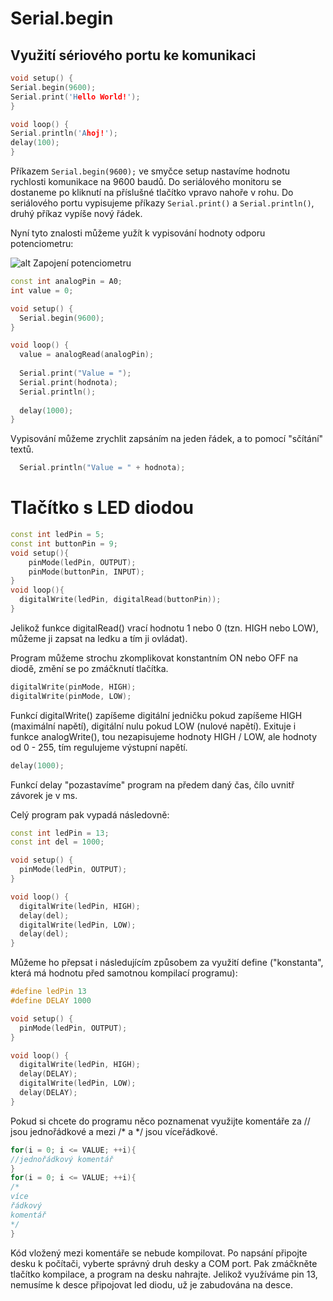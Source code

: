 # Serial.begin
## Využití sériového portu ke komunikaci
```cpp
void setup() {
Serial.begin(9600);
Serial.print('Hello World!');
}

void loop() {
Serial.println('Ahoj!');
delay(100);
}
```
Příkazem `Serial.begin(9600);` ve smyčce setup nastavíme hodnotu rychlosti komunikace na 9600 baudů. Do seriálového monitoru se dostaneme po kliknutí na příslušné tlačítko vpravo nahoře v rohu. Do seriálového portu vypisujeme příkazy `Serial.print()` a `Serial.println()`, druhý příkaz vypíše nový řádek.

Nyní tyto znalosti můžeme yužít k vypisování hodnoty odporu potenciometru:

![alt Zapojení potenciometru](https://arduino8.webnode.cz/_files/200000038-6bc7a6cca5/ScreenShot003.jpg)

```cpp
const int analogPin = A0;
int value = 0;

void setup() {
  Serial.begin(9600); 
}

void loop() {
  value = analogRead(analogPin);    
  
  Serial.print("Value = ");                  
  Serial.print(hodnota);
  Serial.println();
 
  delay(1000);                   
}
```
Vypisování můžeme zrychlit zapsáním na jeden řádek, a to pomocí "sčítání" textů.

```cpp
  Serial.println("Value = " + hodnota);                               
```

# Tlačítko s LED diodou

```cpp
const int ledPin = 5;
const int buttonPin = 9;
void setup(){
    pinMode(ledPin, OUTPUT);
    pinMode(buttonPin, INPUT);
}
void loop(){
  digitalWrite(ledPin, digitalRead(buttonPin));
}
```
Jelikož funkce digitalRead() vrací hodnotu 1 nebo 0 (tzn. HIGH nebo LOW), můžeme ji zapsat na ledku a tím ji ovládat).

Program můžeme strochu zkomplikovat konstantním ON nebo OFF na diodě, změní se po zmáčknutí tlačítka.
```cpp
digitalWrite(pinMode, HIGH);
digitalWrite(pinMode, LOW);
```
Funkcí digitalWrite() zapíšeme digitální jedničku pokud zapíšeme HIGH (maximální napětí), digitální nulu pokud LOW (nulové napětí). Exituje i funkce analogWrite(), tou nezapisujeme hodnoty HIGH / LOW, ale hodnoty od 0 - 255, tím regulujeme výstupní napětí.
```cpp
delay(1000);
```
Funkcí delay "pozastavíme" program na předem daný čas, čílo uvnitř závorek je v ms.

Celý program pak vypadá následovně:
```cpp
const int ledPin = 13;
const int del = 1000;

void setup() {
  pinMode(ledPin, OUTPUT);
}

void loop() {
  digitalWrite(ledPin, HIGH);
  delay(del);
  digitalWrite(ledPin, LOW);
  delay(del);    
}
```
Můžeme ho přepsat i následujícím způsobem za využití define ("konstanta", která má hodnotu před samotnou kompilací programu):
```cpp
#define ledPin 13
#define DELAY 1000

void setup() {
  pinMode(ledPin, OUTPUT);
}

void loop() {
  digitalWrite(ledPin, HIGH);
  delay(DELAY);
  digitalWrite(ledPin, LOW);
  delay(DELAY);    
}
```
Pokud si chcete do programu něco poznamenat využijte komentáře za // jsou jednořádkové a mezi /* a \*/ jsou víceřádkové.
```cpp
for(i = 0; i <= VALUE; ++i){
//jednořádkový komentář
}
for(i = 0; i <= VALUE; ++i){
/*
více
řádkový
komentář
*/
}
```
Kód vložený mezi komentáře se nebude kompilovat.
Po napsání připojte desku k počítači, vyberte správný druh desky a COM port.
Pak zmáčkněte tlačítko kompilace, a program na desku nahrajte.
Jelikož využíváme pin 13, nemusíme k desce připojovat led diodu, už je zabudována na desce.
